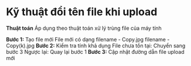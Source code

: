 # Kỹ thuật đổi tên file khi upload

**Thuật toán**
Áp dụng theo thuật toán xử lý trùng file của máy tính

**Bước 1:** Tạo file mới
File mới có dạng
filename - Copy.jpg
filename - Copy(k).jpg
**Bước 2:** Kiểm tra tính khả dụng
File chưa tồn tại: Chuyển sang bước 3
Ngược lại: Quay lại bước 1
**Bước 3:** Cập nhật đường dẫn file upload mới
